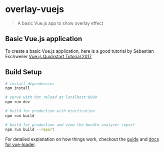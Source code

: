 # overlay-vuejs

> A basic Vue.js app to show overlay effect

## Basic Vue.js application

To create a basic Vue.js application, here is a good tutorial by Sebastian Eschweiler
[Vue.js Quickstart Tutorial 2017](https://medium.com/codingthesmartway-com-blog/vue-js-2-quickstart-tutorial-2017-246195cfbdd2)

## Build Setup

``` bash
# install dependencies
npm install

# serve with hot reload at localhost:8080
npm run dev

# build for production with minification
npm run build

# build for production and view the bundle analyzer report
npm run build --report
```

For detailed explanation on how things work, checkout the [guide](http://vuejs-templates.github.io/webpack/) and [docs for vue-loader](http://vuejs.github.io/vue-loader).
